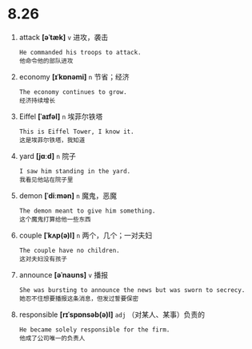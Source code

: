 # 8.26





1. attack **[əˈtæk]** `v` 进攻，袭击
    ```
    He commanded his troops to attack.
    他命令他的部队进攻
    ```

2. economy **[ɪˈkɒnəmi]** `n` 节省；经济
    ```
    The economy continues to grow.
    经济持续增长
    ```

3. Eiffel **[ˈaɪfəl]** `n` 埃菲尔铁塔
    ```
    This is Eiffel Tower, I know it.
    这是埃菲尔铁塔，我知道
    ```

4. yard **[jɑːd]** `n` 院子
    ```
    I saw him standing in the yard.
    我看见他站在院子里
    ```

5. demon **[ˈdiːmən]** `n` 魔鬼，恶魔
    ```
    The demon meant to give him something.
    这个魔鬼打算给他一些东西
    ```

6. couple **[ˈkʌp(ə)l]** `n` 两个，几个；一对夫妇
    ```
    The couple have no children.
    这对夫妇没有孩子
    ```

7. announce **[əˈnaʊns]** `v` 播报
    ```
    She was bursting to announce the news but was sworn to secrecy.
    她忍不住想要播报这条消息，但发过誓要保密
    ```

8. responsible **[rɪˈspɒnsəb(ə)l]** `adj` （对某人、某事）负责的
    ```
    He became solely responsible for the firm.
    他成了公司唯一的负责人
    ```
